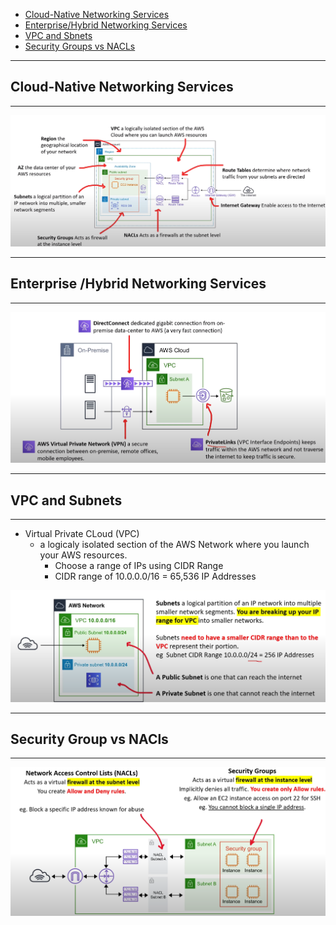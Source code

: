 - [Cloud-Native Networking Services](#cloud-native-networking-services)
- [Enterprise/Hybrid Networking Services](#enterprise-hybrid-networking-services)
- [VPC and Sbnets](#vpc-subnets)
- [Security Groups vs NACLs](#security-groups-vs-nacls)
---
## Cloud-Native Networking Services
---

![Cloud Native](../images/Networking/cloud-native.png)

---
## Enterprise /Hybrid Networking Services
---
![Enterprise /Hybrid Networking Services](../images/Networking/enterprise_hybrid_networking.png)

---
## VPC and Subnets 
---

- Virtual Private CLoud (VPC)
    - a logicaly isolated section of the AWS Network where you launch your AWS resources.
        - Choose a range of IPs using CIDR Range
        - CIDR range of 10.0.0.0/16 = 65,536 IP Addresses

![VPC and Subnets](../images/Networking/VPC.png)

--- 
## Security Group vs NACls
---
![NACLs vs Security Groups](../images/Networking/nacl_security_groups.png)